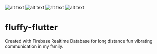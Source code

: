 ![alt text](https://img.shields.io/badge/Flutter-1.17.5-blue)
![alt text](https://img.shields.io/badge/Dart-2.8.4-9cf)
![alt text](https://img.shields.io/badge/firebase__core-0.7.0-orange)
![alt text](https://img.shields.io/badge/Firebase__Database-6.0.0-orange)

# fluffy-flutter
Created with Firebase Realtime Database for long distance fun vibrating communication in my family.
